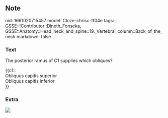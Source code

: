 ## Note
nid: 1661020715457
model: Cloze-chrisc-ff04e
tags: GSSE::!Contributor::Dineth_Fonseka, GSSE::Anatomy::Head_neck_and_spine::19._Vertebral_column::Back_of_the_neck
markdown: false

### Text
The posterior ramus of C1 supplies which obliques?
<div>
  {{c1::
  <div>
    Obliquus capitis superior
  </div>
  <div>
    Obliquus capitis inferior
  </div>}}
</div>

### Extra
<img src="paste-48b743cf83762efa71b7ebe3cac956d2fffa59a4.jpg">
